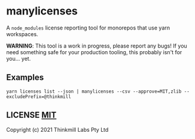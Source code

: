# manylicenses
A `node_modules` license reporting tool for monorepos that use yarn workspaces.

**WARNING**: This tool is a work in progress, please report any bugs! If you need something safe for your production tooling, this probably isn't for you... yet.

## Examples
```
yarn licenses list --json | manylicenses --csv --approve=MIT,zlib --excludePrefix=@thinkmill
```

## LICENSE [MIT](LICENSE)
Copyright (c) 2021 Thinkmill Labs Pty Ltd
